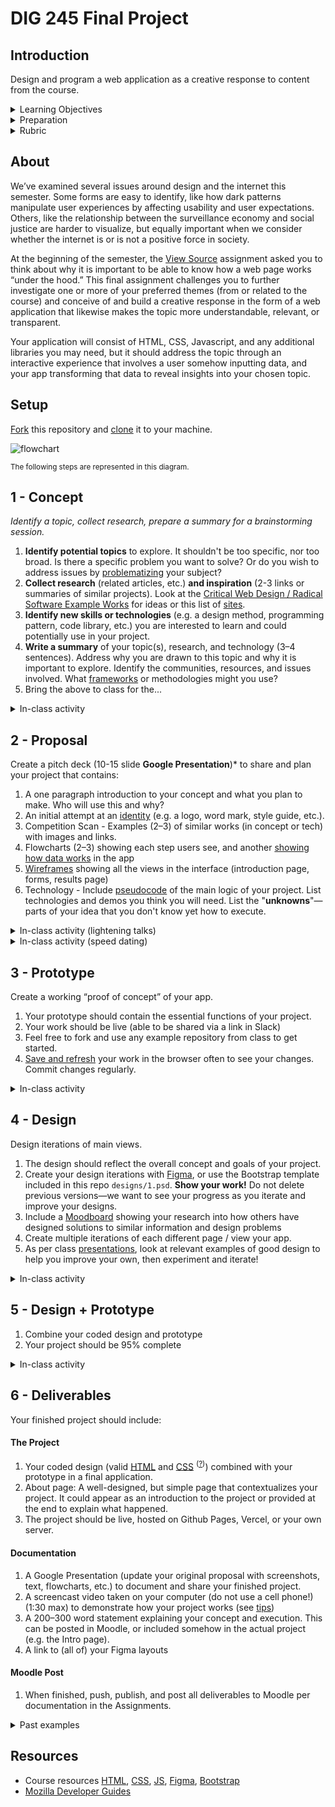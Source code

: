 
# DIG 245 Final Project



## Introduction

Design and program a web application as a creative response to content from the course.


<details>
<summary>Learning Objectives</summary>

Students who complete this assignment will be able to:

- Recall important social, political, and economic issues around design, the internet, and computing.
- Research, ideate, and plan a creative response to themes from the course content.
- Use design processes (grids, typography, design principles, and iteration) to create a custom responsive web application design.
- Use HTML, CSS, JS, and any additional frameworks or libraries to create a custom web application.

</details>

<details>
<summary>Preparation</summary>

Complete the following to prepare for this assignment. See [Resources](#resources) for additional information as needed.

- Codecademy JS references [jquery introduction](https://github.com/omundy/learn-javascript/blob/main/reference-sheets/jquery-01-introduction.pdf), [effects](https://github.com/omundy/learn-javascript/blob/main/reference-sheets/jquery-02-effects.pdf), [jquery events](https://github.com/omundy/learn-javascript/blob/main/reference-sheets/jquery-03-events.pdf), [style methods](https://github.com/omundy/learn-javascript/blob/main/reference-sheets/jquery-04-style-methods.pdf), [dom traversing](https://github.com/omundy/learn-javascript/blob/main/reference-sheets/jquery-05-dom-traversing.pdf)
- [Codecademy: JS 7-1 Higher-Order Functions](https://www.codecademy.com/learn/introduction-to-javascript) (1-4)
- [Codecademy: JS 7-2 Iterators](https://www.codecademy.com/learn/introduction-to-javascript) (1-9)
- [Codecademy: JS 8-1 Objects](https://www.codecademy.com/learn/introduction-to-javascript) (1-10)

</details>

<details>
<summary>Rubric</summary>

The final grade incorporates preparation scores with the final score ([rubric](https://docs.google.com/document/d/1gqAB_AHkMC6uKr_1uP9JzPwWclABw1RAB7KwEgAQSds/edit)).

```js
let milestones = ((concept + proposal + prototype + design) / 4) * 0.2;
let grade = milestones + (deliverables * 0.8);
```

</details>




## About

We’ve examined several issues around design and the internet this semester. Some forms are easy to identify, like how dark patterns manipulate user experiences by affecting usability and user expectations. Others, like the relationship between the surveillance economy and social justice are harder to visualize, but equally important when we consider whether the internet is or is not a positive force in society.

At the beginning of the semester, the [View Source](https://github.com/omundy/dig245-view-source) assignment asked you to think about why it is important to be able to know how a web page works “under the hood.” This final assignment challenges you to further investigate one or more of your preferred themes (from or related to the course) and conceive of and build a creative response in the form of a web application that likewise makes the topic more understandable, relevant, or transparent.

Your application will consist of HTML, CSS, Javascript, and any additional libraries you may need, but it should address the topic through an interactive experience that involves a user somehow inputting data, and your app transforming that data to reveal insights into your chosen topic.




## Setup

[Fork](https://docs.github.com/en/get-started/quickstart/fork-a-repo#forking-a-repository) this repository and [clone](https://docs.github.com/en/get-started/quickstart/fork-a-repo#cloning-your-forked-repository) it to your machine. 



<!--

[project development template](https://github.com/omundy/project-development-template)

-->

![flowchart](assets/img/5.2-design-prototype-separation.png)

<small>The following steps are represented in this diagram.</small>



## 1 - Concept

*Identify a topic, collect research, prepare a summary for a brainstorming session.*

1. **Identify potential topics** to explore. It shouldn't be too specific, nor too broad. Is there a specific problem you want to solve? Or do you wish to address issues by [problematizing](https://en.wikipedia.org/wiki/Problematization) your subject?
1. **Collect research** (related articles, etc.) **and inspiration** (2-3 links or summaries of similar projects). Look at the [Critical Web Design / Radical Software Example Works](https://docs.google.com/spreadsheets/d/1mQ0doWT6tGXm2W-hB5zuz3I8mijGhLSkAe_XrcfMdok/edit#gid=0) for ideas or this list of [sites](https://www.awwwards.com/25-non-profit-and-social-driven-websites.html).
1. **Identify new skills or technologies** (e.g. a design method, programming pattern, code library, etc.) you are interested to learn and could potentially use in your project.
1. **Write a summary** of your topic(s), research, and technology (3–4 sentences). Address why you are drawn to this topic and why it is important to explore. Identify the communities, resources, and issues involved. What [frameworks](https://docs.google.com/presentation/d/1OWc_e1pquvwKi4qxJShsZ1Rqia1dbDBcwpxYwdOic7o/edit#slide=id.g165f853ab3b_0_0) or methodologies might you use?
1. Bring the above to class for the...

<details>
<summary>In-class activity</summary>

In groups, brainstorm on your topic(s) use the <a href="https://omundy.github.io/project-development-template/materials/brainstorming-disney-method/index.html" target="_blank">Disney Creative Strategy</a>, which asks your group to assume different "hats" in order to ideate on concepts, solutions, and risks.

1. Everyone: post your subject or concept in Slack
1. As Dreamers, add new ideas for projects based on the subject to the posts in your group
    - How might you create something that helps others discuss, think about, or help to solve the issue?
    - The more ideas the better. Brainstorming aims to produce quantity, from which we select quality ideas.
    - No criticism. Our goal is to generate a pool of ideas. All ideas are welcome.
1. As Realists, after all have posted, talk about each in a group
    - Think more practically, about how you would put the ideas into practice.
1. After the session, explore the ideas and notes as a critic, to figure out what you can build in the given time

</details>







## 2 - Proposal

Create a pitch deck (10-15 slide **Google Presentation**)* to share and plan your project that contains:

1. A one paragraph introduction to your concept and what you plan to make. Who will use this and why?
1. An initial attempt at an [identity](https://docs.google.com/presentation/d/1exnY8fjVsOc3bKZFESJIM2s4JKxhqg_oASPDPokSfrE/edit?usp=sharing) (e.g. a logo, word mark, style guide, etc.).
1. Competition Scan - Examples (2–3) of similar works (in concept or tech) with images and links.
1. Flowcharts (2–3) showing each step users see, and another [showing how data works](https://www.google.com/search?q=a+flowchart+that+tracks+data+through+the+app&safe=off&tbm=isch) in the app
1. [Wireframes](https://www.dreamhost.com/blog/how-to-wireframe-website/) showing all the views in the interface (introduction page, forms, results page)
1. Technology - Include [pseudocode](https://en.wikipedia.org/wiki/Pseudocode) of the main logic of your project. List technologies and demos you think you will need. List the "**unknowns**"—parts of your idea that you don't know yet how to execute.





<details>
<summary>In-class activity (lightening talks)</summary>

##### <a href="https://en.wikipedia.org/wiki/Lightning_talk">Lightning talks</a> of your pitches
1. Share a link to your proposal in Slack.
1. Present slides on Zoom. 3 minutes max.
1. 1 minute max for questions / comments. Add others in Slack thread.

</details>

<details>
<summary>In-class activity (speed dating)</summary>

##### Speed Dating

1. Find a partner.
1. Share your proposal, progress, and unknowns. (3 min)
1. Your partner should ask questions and make comments while you make notes. (1 min)
1. Switch roles and repeat the above.
1. Switch partners and repeat.

</details>






## 3 - Prototype

Create a working “proof of concept” of your app.

1. Your prototype should contain the essential functions of your project.
1. Your work should be live (able to be shared via a link in Slack)
1. Feel free to fork and use any example repository from class to get started.
1. [Save and refresh](https://github.com/omundy/learn-computing/blob/main/topics-keyboard-shortcuts.md#web-development-edit-save-refresh-loop) your work in the browser often to see your changes. Commit changes regularly.

<details>
<summary>In-class activity</summary>

In groups, share your prototypes to get feedback:

- Be ready to explain the current status of your work.
- Bring specific questions or unknowns (concept, design, tech) you would like to discuss with your group.

</details>





## 4 - Design

Design iterations of main views.

1. The design should reflect the overall concept and goals of your project.
1. Create your design iterations with [Figma](https://figma.com), or use the Bootstrap template included in this repo `designs/1.psd`. **Show your work!** Do not delete previous versions—we want to see your progress as you iterate and improve your designs.
1. Include a [Moodboard](https://www.google.com/search?q=web+design+moodboard) showing your research into how others have designed solutions to similar information and design problems
1. Create multiple iterations of each different page / view your app.
1. As per class [presentations](https://docs.google.com/presentation/d/1BiIHVEQjmIb2k2vB6N3x1g_S3KSLyZq2YCniq1ONjg8/edit?usp=sharing), look at relevant examples of good design to help you improve your own, then experiment and iterate!


<details>
<summary>In-class activity</summary>

Share your iterations to get feedback before coding the final design.

- Bring to class: What are three questions you would like to ask each user of your potential design?
- In-class: [Design Critique: Imaginary Audience](https://docs.google.com/presentation/d/1BiIHVEQjmIb2k2vB6N3x1g_S3KSLyZq2YCniq1ONjg8/edit#slide=id.gf16dac508b_0_0)

</details>





## 5 - Design + Prototype


1. Combine your coded design and prototype
1. Your project should be 95% complete

<!--
Examples:

[Probability football](https://docs.google.com/presentation/d/1QO5ZFlc8GQilGughUaI57RlhQKc8TWECiqR7wkwjTwQ/edit#slide=id.p)

-->

<details>
<summary>In-class activity</summary>

1. Make sure your project is live and ready to share. Post a link to it and Figma in Slack.
1. Share your project in a small group (watch other use it, get specific feedback)
1. Then, we'll go around the room and those who wish can share with the whole class in a <a href="https://en.wikipedia.org/wiki/Lightning_talk">lightning talks</a> (3 min.) format.

</details>






## 6 - Deliverables

Your finished project should include:

#### The Project

1. Your coded design (valid [HTML](https://validator.w3.org/) and [CSS](https://jigsaw.w3.org/css-validator/) <sup>([?](https://github.com/omundy/dig245-critical-web-design/blob/main/topics/html-css/css.md#css-validation))</sup>) combined with your prototype in a final application.
1. About page: A well-designed, but simple page that contextualizes your project. It could appear as an introduction to the project or provided at the end to explain what happened.
1. The project should be live, hosted on Github Pages, Vercel, or your own server.


#### Documentation

1. A Google Presentation (update your original proposal with screenshots, text, flowcharts, etc.) to document and share your finished project.
1. A screencast video taken on your computer (do not use a cell phone!) (1:30 max) to demonstrate how your project works (see [tips](https://omundy.github.io/learn-computing/slides/documentation.html))
1. A 200–300 word statement explaining your concept and execution. This can be posted in Moodle, or included somehow in the actual project (e.g. the Intro page).
1. A link to (all of) your Figma layouts


#### Moodle Post

1. When finished, push, publish, and post all deliverables to Moodle per documentation in the Assignments.






<details>
<summary>Past examples</summary>

- 2023
    - David and Tyler [Fortune Generator](https://davidmhilton.github.io/dig245-final)
    - Yumna and Jeremy [Fly on the Wall](https://yuahmed.github.io/fly-on-the-wall/)
    - Meredith [WanderWiser](https://merhaines.github.io/dig245-final/)
    - Richard [crackgrevocab.co](https://www.crackgrevocab.co/)
    - Will [ShareSpace](https://wcox2.github.io/dig245-final/)
    - Patrick [tswiftly.com](http://tswiftly.com/)
    - David [Graphify](https://graphify.glitch.me/)
- 2022
    - Lillian [Social Mediator](https://limilano.github.io/dig245-final/)
    - Kate [More Than a Number](https://katehynes.github.io/dig245-final/) ([video](https://www.youtube.com/watch?v=DVVDX7hq6ew&list=PLhpnnpt3tw-RiiFG9p_OJgjAfH-6kyAIK&index=3))
    - Zoe [Diagnostic Survey Simulator](https://zoearen.github.io/dig245-final/) ([video](https://www.youtube.com/watch?v=57j6hTeJRvA&list=PLhpnnpt3tw-RiiFG9p_OJgjAfH-6kyAIK&index=5))
    - Bryce [Match Match Match](https://www.youtube.com/watch?v=bGqOcxWUBb4&list=PLhpnnpt3tw-RiiFG9p_OJgjAfH-6kyAIK&index=4)†
    - Ethan [Demystify](https://etgeorge.github.io/dig245-final)
    - Francisco [Art? or Not!](https://francduartemar.github.io/dig245-final)
    - Gaby [Color Generator](https://gasanclimenti.github.io/dig245-final) ([video](https://www.youtube.com/watch?v=2-phHrgeIig&list=PLhpnnpt3tw-RiiFG9p_OJgjAfH-6kyAIK))
    - Sky [Tennis (Aaronson Oracle)](https://skyyylaw.github.io/dig245-final/)
    - Pauline [Malicious Email Reporter](https://cha1hee.github.io/dig245-final/)
    - Drew [Hound](https://github.com/drew-beamer/dig245-final)†
    - Douglas [NotWatch](https://douglasdeutsch.github.io/dig245-final/)
- 2021
    - Annelise [Epilogues](https://anclaire.github.io/dig245-final/home.html)
    - Caroline [Dream-Bot](https://casigl.github.io/dig245-final/)† ([video](https://www.youtube.com/watch?v=RGzRBdYQbGo&list=PLhpnnpt3tw-RiiFG9p_OJgjAfH-6kyAIK&index=6)) 
    - Henry [Davidson College Scavenger Hunt](https://hehowell.github.io/Davidson-College-Scavenger-Hunt)
- 2020
    - Stine [The Scroll Calculator](https://github.com/stinilso/final-project)
- 2015 
    - Holly and Thy [Vena Cava](https://www.youtube.com/watch?v=cVvKgnIUAPQ&list=PLhpnnpt3tw-RiiFG9p_OJgjAfH-6kyAIK&index=13)†    
- 2012
    - Micky [The Web on Drugs](https://www.youtube.com/watch?v=QlJSAPCggo8&list=PLhpnnpt3tw-RiiFG9p_OJgjAfH-6kyAIK&index=15) browser extension    
- 2011
    - Dana [Giftorama](https://www.youtube.com/watch?v=10vWAl1tqDw&list=PLhpnnpt3tw-RiiFG9p_OJgjAfH-6kyAIK&index=15)†    



†not currently live


</details>







## Resources

- Course resources [HTML](https://github.com/omundy/dig245-critical-web-design/blob/main/topics/html-css/html.md), [CSS](https://github.com/omundy/dig245-critical-web-design/blob/main/topics/html-css/css.md), [JS](https://github.com/omundy/dig245-critical-web-design/blob/main/topics/javascript/javascript.md), [Figma](https://github.com/omundy/dig245-critical-web-design#figma), [Bootstrap](https://github.com/omundy/dig245-critical-web-design#bootstrap)
- [Mozilla Developer Guides](https://developer.mozilla.org/en-US/docs/Web/Guide)
